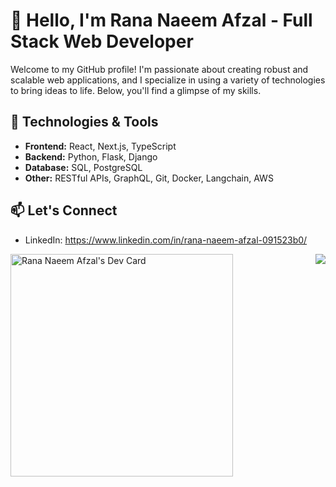 # 👋 Hello, I'm Rana Naeem Afzal - Full Stack Web Developer

Welcome to my GitHub profile! I'm passionate about creating robust and scalable web applications, and I specialize in using a variety of technologies to bring ideas to life. Below, you'll find a glimpse of my skills.

## 🔧 Technologies & Tools

- **Frontend:** React, Next.js, TypeScript
- **Backend:** Python, Flask, Django
- **Database:** SQL, PostgreSQL
- **Other:** RESTful APIs, GraphQL, Git, Docker, Langchain, AWS

## 📫 Let's Connect

- LinkedIn: https://www.linkedin.com/in/rana-naeem-afzal-091523b0/
  
<a href="https://app.daily.dev/naeemafzal"><img src="https://api.daily.dev/devcards/v2/kWjl4bhOjvgAAxEsb9PF0.png?r=e2k&type=default" width="356" alt="Rana Naeem Afzal's Dev Card"/></a>
<a href="https://githubtrends.io">
  <img align="right" src="https://api.githubtrends.io/user/svg/r-naeem-afzal/langs?time_range=one_year&include_private=True&loc_metric=changed&theme=dark" />
  
</a>





